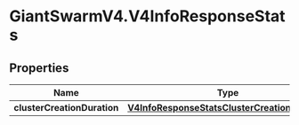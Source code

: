 # GiantSwarmV4.V4InfoResponseStats

## Properties
Name | Type | Description | Notes
------------ | ------------- | ------------- | -------------
**clusterCreationDuration** | [**V4InfoResponseStatsClusterCreationDuration**](V4InfoResponseStatsClusterCreationDuration.md) |  | [optional] 


